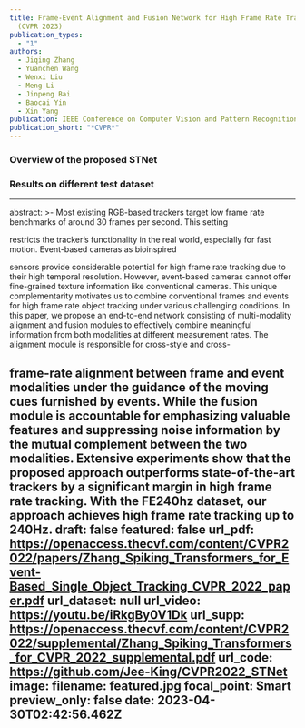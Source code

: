 ```yaml
---
title: Frame-Event Alignment and Fusion Network for High Frame Rate Tracking
  (CVPR 2023)
publication_types:
  - "1"
authors:
  - Jiqing Zhang
  - Yuanchen Wang
  - Wenxi Liu
  - Meng Li
  - Jinpeng Bai
  - Baocai Yin
  - Xin Yang
publication: IEEE Conference on Computer Vision and Pattern Recognition
publication_short: "*CVPR*"
---
```


### **Overview of the proposed STNet**
### **Results on different test dataset**

---
abstract: >-
  Most existing RGB-based trackers target low frame rate benchmarks of around 30
  frames per second. This setting

  restricts the tracker’s functionality in the real world, especially for fast motion. Event-based cameras as bioinspired

  sensors provide considerable potential for high frame rate tracking due to their high temporal resolution. However, event-based cameras cannot offer fine-grained texture information like conventional cameras. This unique complementarity motivates us to combine conventional frames and events for high frame rate object tracking under various challenging conditions. In this paper, we propose an end-to-end network consisting of multi-modality alignment and fusion modules to effectively combine meaningful information from both modalities at different measurement rates. The alignment module is responsible for cross-style and cross-

  frame-rate alignment between frame and event modalities under the guidance of the moving cues furnished by events. While the fusion module is accountable for emphasizing valuable features and suppressing noise information by the mutual complement between the two modalities. Extensive experiments show that the proposed approach outperforms state-of-the-art trackers by a significant margin in high frame rate tracking. With the FE240hz dataset, our approach achieves high frame rate tracking up to 240Hz.
draft: false
featured: false
url_pdf: https://openaccess.thecvf.com/content/CVPR2022/papers/Zhang_Spiking_Transformers_for_Event-Based_Single_Object_Tracking_CVPR_2022_paper.pdf
url_dataset: null
url_video: https://youtu.be/iRkgBy0V1Dk
url_supp: https://openaccess.thecvf.com/content/CVPR2022/supplemental/Zhang_Spiking_Transformers_for_CVPR_2022_supplemental.pdf
url_code: https://github.com/Jee-King/CVPR2022_STNet
image:
  filename: featured.jpg
  focal_point: Smart
  preview_only: false
date: 2023-04-30T02:42:56.462Z
---
